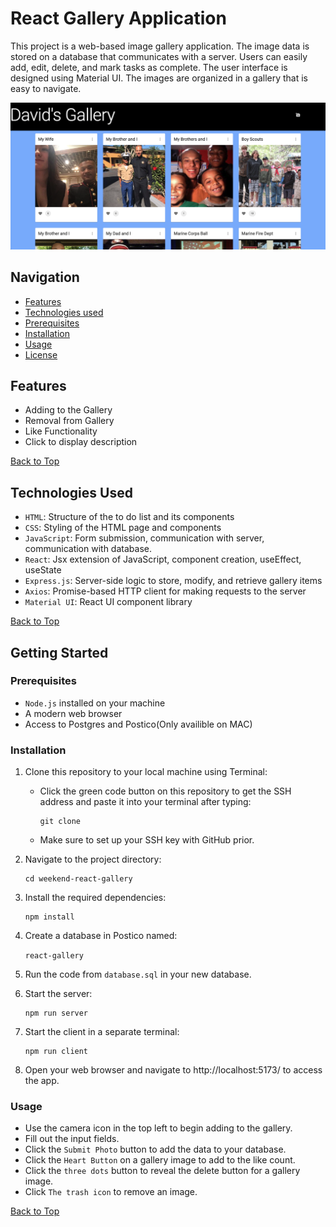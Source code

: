 # React Gallery Application <a name="top"></a>

This project is a web-based image gallery application. The image data is stored on a database that communicates with a server. Users can easily add, edit, delete, and mark tasks as complete. The user interface is designed using Material UI. The images are organized in a gallery that is easy to navigate.

![App Screenshot](/public/images/preview.png)

## Navigation
- [Features](#features)
- [Technologies used](#technologies-used)
- [Prerequisites](#prerequisites)
- [Installation](#installation)
- [Usage](#usage)
- [License](#license)

## Features 

- Adding to the Gallery
- Removal from Gallery
- Like Functionality
- Click to display description

[Back to Top](#top)
## Technologies Used

- `HTML`: Structure of the to do list and its components
- `CSS`: Styling of the HTML page and components
- `JavaScript`: Form submission, communication with server, communication with database.
- `React`: Jsx extension of JavaScript, component creation, useEffect, useState
- `Express.js`: Server-side logic to store, modify, and retrieve gallery items
- `Axios`: Promise-based HTTP client for making requests to the server
- `Material UI`: React UI component library

[Back to Top](#top)
## Getting Started

### Prerequisites

- `Node.js` installed on your machine
- A modern web browser
- Access to Postgres and Postico(Only availible on MAC)

### Installation

1. Clone this repository to your local machine using Terminal:

    - Click the green code button on this repository to get the SSH address and paste it into your terminal after typing:
        ```shell
        git clone
        ```
    - Make sure to set up your SSH key with GitHub prior.
2. Navigate to the project directory:

    ```shell
    cd weekend-react-gallery
    ```

3. Install the required dependencies:

    ```shell
    npm install
    ```
4. Create a database in Postico named:
    
    `react-gallery`
5. Run the code from `database.sql` in your new    database.

6. Start the server:

    ```shell
    npm run server
    ```
7. Start the client in a separate terminal:

    ```shell
    npm run client
    ```
8. Open your web browser and navigate to http://localhost:5173/ to access the app.

### Usage

- Use the camera icon in the top left to begin adding to the gallery.
- Fill out the input fields.
- Click the `Submit Photo` button to add the data to your database.
- Click the `Heart Button` on a gallery image to add to the like count.
- Click the `three dots` button to reveal the delete button for a gallery image.
- Click `The trash icon` to remove an image.

[Back to Top](#top)